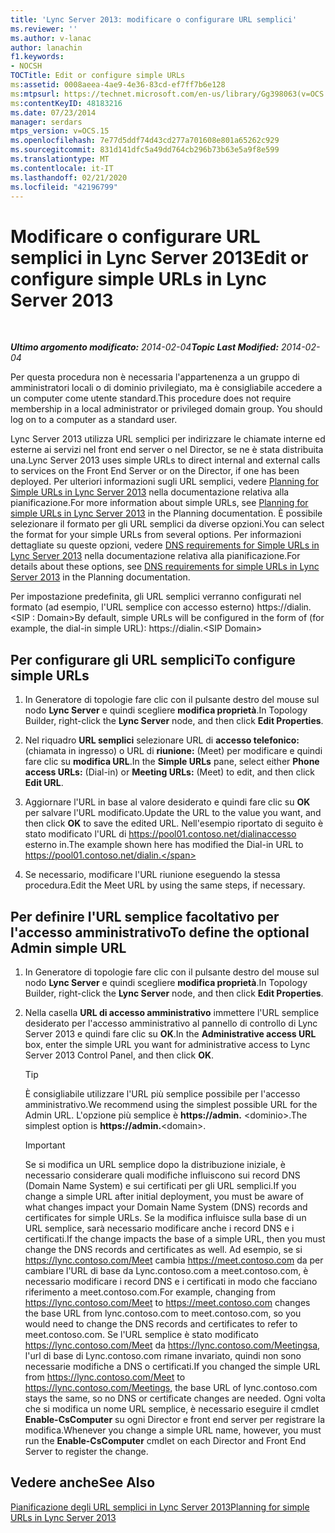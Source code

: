 ```yaml
---
title: 'Lync Server 2013: modificare o configurare URL semplici'
ms.reviewer: ''
ms.author: v-lanac
author: lanachin
f1.keywords:
- NOCSH
TOCTitle: Edit or configure simple URLs
ms:assetid: 0008aeea-4ae9-4e36-83cd-ef7ff7b6e128
ms:mtpsurl: https://technet.microsoft.com/en-us/library/Gg398063(v=OCS.15)
ms:contentKeyID: 48183216
ms.date: 07/23/2014
manager: serdars
mtps_version: v=OCS.15
ms.openlocfilehash: 7e77d5ddf74d43cd277a701608e801a65262c929
ms.sourcegitcommit: 831d141dfc5a49dd764cb296b73b63e5a9f8e599
ms.translationtype: MT
ms.contentlocale: it-IT
ms.lasthandoff: 02/21/2020
ms.locfileid: "42196799"
---
```

<div data-xmlns="http://www.w3.org/1999/xhtml">

<div class="topic" data-xmlns="http://www.w3.org/1999/xhtml" data-msxsl="urn:schemas-microsoft-com:xslt" data-cs="https://msdn.microsoft.com/">

<div data-asp="https://msdn2.microsoft.com/asp">

# <a name="edit-or-configure-simple-urls-in-lync-server-2013"></a><span data-ttu-id="90c0d-102">Modificare o configurare URL semplici in Lync Server 2013</span><span class="sxs-lookup"><span data-stu-id="90c0d-102">Edit or configure simple URLs in Lync Server 2013</span></span>

</div>

<div id="mainSection">

<div id="mainBody">

<span> </span>

<span data-ttu-id="90c0d-103">_**Ultimo argomento modificato:** 2014-02-04_</span><span class="sxs-lookup"><span data-stu-id="90c0d-103">_**Topic Last Modified:** 2014-02-04_</span></span>

<span data-ttu-id="90c0d-p101">Per questa procedura non è necessaria l'appartenenza a un gruppo di amministratori locali o di dominio privilegiato, ma è consigliabile accedere a un computer come utente standard.</span><span class="sxs-lookup"><span data-stu-id="90c0d-p101">This procedure does not require membership in a local administrator or privileged domain group. You should log on to a computer as a standard user.</span></span>

<span data-ttu-id="90c0d-106">Lync Server 2013 utilizza URL semplici per indirizzare le chiamate interne ed esterne ai servizi nel front end server o nel Director, se ne è stata distribuita una.</span><span class="sxs-lookup"><span data-stu-id="90c0d-106">Lync Server 2013 uses simple URLs to direct internal and external calls to services on the Front End Server or on the Director, if one has been deployed.</span></span> <span data-ttu-id="90c0d-107">Per ulteriori informazioni sugli URL semplici, vedere [Planning for Simple URLs in Lync Server 2013](lync-server-2013-planning-for-simple-urls.md) nella documentazione relativa alla pianificazione.</span><span class="sxs-lookup"><span data-stu-id="90c0d-107">For more information about simple URLs, see [Planning for simple URLs in Lync Server 2013](lync-server-2013-planning-for-simple-urls.md) in the Planning documentation.</span></span> <span data-ttu-id="90c0d-108">È possibile selezionare il formato per gli URL semplici da diverse opzioni.</span><span class="sxs-lookup"><span data-stu-id="90c0d-108">You can select the format for your simple URLs from several options.</span></span> <span data-ttu-id="90c0d-109">Per informazioni dettagliate su queste opzioni, vedere [DNS requirements for Simple URLs in Lync Server 2013](lync-server-2013-dns-requirements-for-simple-urls.md) nella documentazione relativa alla pianificazione.</span><span class="sxs-lookup"><span data-stu-id="90c0d-109">For details about these options, see [DNS requirements for simple URLs in Lync Server 2013](lync-server-2013-dns-requirements-for-simple-urls.md) in the Planning documentation.</span></span>

<span data-ttu-id="90c0d-110">Per impostazione predefinita, gli URL semplici verranno configurati nel formato (ad esempio, l'URL semplice con accesso esterno) https://dialin.\<SIP : Domain\></span><span class="sxs-lookup"><span data-stu-id="90c0d-110">By default, simple URLs will be configured in the form of (for example, the dial-in simple URL): https://dialin.\<SIP Domain\></span></span>

<div>

## <a name="to-configure-simple-urls"></a><span data-ttu-id="90c0d-111">Per configurare gli URL semplici</span><span class="sxs-lookup"><span data-stu-id="90c0d-111">To configure simple URLs</span></span>

1.  <span data-ttu-id="90c0d-112">In Generatore di topologie fare clic con il pulsante destro del mouse sul nodo **Lync Server** e quindi scegliere **modifica proprietà**.</span><span class="sxs-lookup"><span data-stu-id="90c0d-112">In Topology Builder, right-click the **Lync Server** node, and then click **Edit Properties**.</span></span>

2.  <span data-ttu-id="90c0d-113">Nel riquadro **URL semplici** selezionare URL di **accesso telefonico:** (chiamata in ingresso) o URL di **riunione:** (Meet) per modificare e quindi fare clic su **modifica URL**.</span><span class="sxs-lookup"><span data-stu-id="90c0d-113">In the **Simple URLs** pane, select either **Phone access URLs:** (Dial-in) or **Meeting URLs:** (Meet) to edit, and then click **Edit URL**.</span></span>

3.  <span data-ttu-id="90c0d-114">Aggiornare l'URL in base al valore desiderato e quindi fare clic su **OK** per salvare l'URL modificato.</span><span class="sxs-lookup"><span data-stu-id="90c0d-114">Update the URL to the value you want, and then click **OK** to save the edited URL.</span></span> <span data-ttu-id="90c0d-115">Nell'esempio riportato di seguito è stato modificato l'URL di https://pool01.contoso.net/dialinaccesso esterno in.</span><span class="sxs-lookup"><span data-stu-id="90c0d-115">The example shown here has modified the Dial-in URL to https://pool01.contoso.net/dialin.</span></span>

4.  <span data-ttu-id="90c0d-116">Se necessario, modificare l'URL riunione eseguendo la stessa procedura.</span><span class="sxs-lookup"><span data-stu-id="90c0d-116">Edit the Meet URL by using the same steps, if necessary.</span></span>

</div>

<div>

## <a name="to-define-the-optional-admin-simple-url"></a><span data-ttu-id="90c0d-117">Per definire l'URL semplice facoltativo per l'accesso amministrativo</span><span class="sxs-lookup"><span data-stu-id="90c0d-117">To define the optional Admin simple URL</span></span>

1.  <span data-ttu-id="90c0d-118">In Generatore di topologie fare clic con il pulsante destro del mouse sul nodo **Lync Server** e quindi scegliere **modifica proprietà**.</span><span class="sxs-lookup"><span data-stu-id="90c0d-118">In Topology Builder, right-click the **Lync Server** node, and then click **Edit Properties**.</span></span>

2.  <span data-ttu-id="90c0d-119">Nella casella **URL di accesso amministrativo** immettere l'URL semplice desiderato per l'accesso amministrativo al pannello di controllo di Lync Server 2013 e quindi fare clic su **OK**.</span><span class="sxs-lookup"><span data-stu-id="90c0d-119">In the **Administrative access URL** box, enter the simple URL you want for administrative access to Lync Server 2013 Control Panel, and then click **OK**.</span></span>
    
    <div>
    

    > [!TIP]  
    > <span data-ttu-id="90c0d-120">È consigliabile utilizzare l'URL più semplice possibile per l'accesso amministrativo.</span><span class="sxs-lookup"><span data-stu-id="90c0d-120">We recommend using the simplest possible URL for the Admin URL.</span></span> <span data-ttu-id="90c0d-121">L'opzione più semplice è <STRONG> https://admin.</STRONG> &lt;dominio&gt;.</span><span class="sxs-lookup"><span data-stu-id="90c0d-121">The simplest option is <STRONG>https://admin.</STRONG>&lt;domain&gt;.</span></span>

    
    </div>
    
    <div>
    

    > [!IMPORTANT]  
    > <span data-ttu-id="90c0d-122">Se si modifica un URL semplice dopo la distribuzione iniziale, è necessario considerare quali modifiche influiscono sui record DNS (Domain Name System) e sui certificati per gli URL semplici.</span><span class="sxs-lookup"><span data-stu-id="90c0d-122">If you change a simple URL after initial deployment, you must be aware of what changes impact your Domain Name System (DNS) records and certificates for simple URLs.</span></span> <span data-ttu-id="90c0d-123">Se la modifica influisce sulla base di un URL semplice, sarà necessario modificare anche i record DNS e i certificati.</span><span class="sxs-lookup"><span data-stu-id="90c0d-123">If the change impacts the base of a simple URL, then you must change the DNS records and certificates as well.</span></span> <span data-ttu-id="90c0d-124">Ad esempio, se si https://lync.contoso.com/Meet cambia https://meet.contoso.com da per cambiare l'URL di base da Lync.contoso.com a meet.contoso.com, è necessario modificare i record DNS e i certificati in modo che facciano riferimento a meet.contoso.com.</span><span class="sxs-lookup"><span data-stu-id="90c0d-124">For example, changing from https://lync.contoso.com/Meet to https://meet.contoso.com changes the base URL from lync.contoso.com to meet.contoso.com, so you would need to change the DNS records and certificates to refer to meet.contoso.com.</span></span> <span data-ttu-id="90c0d-125">Se l'URL semplice è stato modificato https://lync.contoso.com/Meet da https://lync.contoso.com/Meetingsa, l'url di base di Lync.contoso.com rimane invariato, quindi non sono necessarie modifiche a DNS o certificati.</span><span class="sxs-lookup"><span data-stu-id="90c0d-125">If you changed the simple URL from https://lync.contoso.com/Meet to https://lync.contoso.com/Meetings, the base URL of lync.contoso.com stays the same, so no DNS or certificate changes are needed.</span></span> <span data-ttu-id="90c0d-126">Ogni volta che si modifica un nome URL semplice, è necessario eseguire il cmdlet <STRONG>Enable-CsComputer</STRONG> su ogni Director e front end server per registrare la modifica.</span><span class="sxs-lookup"><span data-stu-id="90c0d-126">Whenever you change a simple URL name, however, you must run the <STRONG>Enable-CsComputer</STRONG> cmdlet on each Director and Front End Server to register the change.</span></span>

    
    </div>

</div>

<div>

## <a name="see-also"></a><span data-ttu-id="90c0d-127">Vedere anche</span><span class="sxs-lookup"><span data-stu-id="90c0d-127">See Also</span></span>


[<span data-ttu-id="90c0d-128">Pianificazione degli URL semplici in Lync Server 2013</span><span class="sxs-lookup"><span data-stu-id="90c0d-128">Planning for simple URLs in Lync Server 2013</span></span>](lync-server-2013-planning-for-simple-urls.md)  
  

</div>

</div>

<span> </span>

</div>

</div>

</div>


